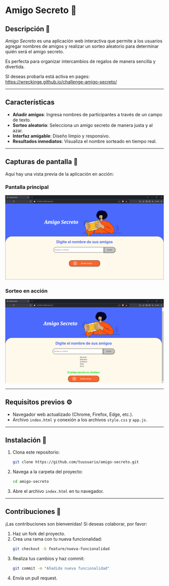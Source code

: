 # Amigo Secreto 🎁

## Descripción 📖

_Amigo Secreto_ es una aplicación web interactiva que permite a los usuarios agregar nombres de amigos y realizar un sorteo aleatorio para determinar quién será el amigo secreto.

Es perfecta para organizar intercambios de regalos de manera sencilla y divertida.

SI deseas probarla está activa en pages: https://wreckinge.github.io/challenge-amigo-secreto/

---

## Características 

- **Añadir amigos**: Ingresa nombres de participantes a través de un campo de texto.
- **Sorteo aleatorio**: Selecciona un amigo secreto de manera justa y al azar.
- **Interfaz amigable**: Diseño limpio y responsivo.
- **Resultados inmediatos**: Visualiza el nombre sorteado en tiempo real.

---

## Capturas de pantalla 📸

Aquí hay una vista previa de la aplicación en acción:

### Pantalla principal
![Pantalla principal](assets/screenshots/pantalla_principal.png)

### Sorteo en acción
![Sorteo](assets/screenshots/sorteo.png)

---

## Requisitos previos ⚙️

- Navegador web actualizado (Chrome, Firefox, Edge, etc.).
- Archivo `index.html` y conexión a los archivos `style.css` y `app.js`.

---

## Instalación 🚀

1. Clona este repositorio:
   ```bash
   git clone https://github.com/tuusuario/amigo-secreto.git
   ```
2. Navega a la carpeta del proyecto:
   ```bash
   cd amigo-secreto
   ```
3. Abre el archivo `index.html` en tu navegador.

---

## Contribuciones 🤝

¡Las contribuciones son bienvenidas! Si deseas colaborar, por favor:

1. Haz un fork del proyecto.
2. Crea una rama con tu nueva funcionalidad:
   ```bash
   git checkout -b feature/nueva-funcionalidad
   ```
3. Realiza tus cambios y haz commit:
   ```bash
   git commit -m "Añadida nueva funcionalidad"
   ```
4. Envía un pull request.


